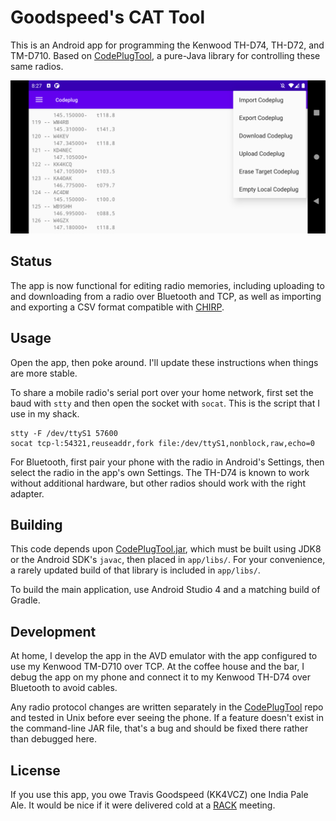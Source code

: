 # Goodspeed's CAT Tool

This is an Android app for programming the Kenwood TH-D74, TH-D72, and
TM-D710.  Based on
[CodePlugTool](https://github.com/travisgoodspeed/codeplugtool),
a pure-Java library for controlling these same radios.

![CAT Tool Menu](menu.png)

## Status

The app is now functional for editing radio memories, including
uploading to and downloading from a radio over Bluetooth and TCP, as
well as importing and exporting a CSV format compatible with
[CHIRP](https://chirp.danplanet.com/projects/chirp/wiki/Home).

## Usage

Open the app, then poke around.  I'll update these instructions when
things are more stable.

To share a mobile radio's serial port over your home network, first
set the baud with `stty` and then open the socket with `socat`.  This
is the script that I use in my shack.

```
stty -F /dev/ttyS1 57600
socat tcp-l:54321,reuseaddr,fork file:/dev/ttyS1,nonblock,raw,echo=0
```

For Bluetooth, first pair your phone with the radio in Android's
Settings, then select the radio in the app's own Settings.  The TH-D74
is known to work without additional hardware, but other radios should
work with the right adapter.

## Building

This code depends upon
[CodePlugTool.jar](https://github.com/travisgoodspeed/codeplugtool),
which must be built using JDK8 or the Android SDK's `javac`, then
placed in `app/libs/`.  For your convenience, a rarely updated build
of that library is included in `app/libs/`.

To build the main application, use Android Studio 4 and a matching
build of Gradle.

## Development

At home, I develop the app in the AVD emulator with the app configured
to use my Kenwood TM-D710 over TCP.  At the coffee house and the bar,
I debug the app on my phone and connect it to my Kenwood TH-D74 over
Bluetooth to avoid cables.

Any radio protocol changes are written separately in the
[CodePlugTool](https://github.com/travisgoodspeed/codeplugtool) repo
and tested in Unix before ever seeing the phone.  If a feature doesn't
exist in the command-line JAR file, that's a bug and should be fixed
there rather than debugged here.

## License

If you use this app, you owe Travis Goodspeed (KK4VCZ) one India Pale
Ale.  It would be nice if it were delivered cold at a
[RACK](http://www.w4bbb.org/) meeting.
